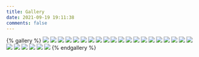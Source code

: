 ```yaml
---
title: Gallery
date: 2021-09-19 19:11:38
comments: false
---
```


{% gallery %}
![](https://fabian.oss-cn-hangzhou.aliyuncs.com/img/retouch_2021072018471945.jpg)
![](https://fabian.oss-cn-hangzhou.aliyuncs.com/img/retouch_2021091817322319_edit_86750634996137.jpg)
![](https://fabian.oss-cn-hangzhou.aliyuncs.com/img/retouch_2021090518385032_edit_69917251035684.jpg)
![](https://fabian.oss-cn-hangzhou.aliyuncs.com/img/retouch_2021052219461816.jpg)
![](https://fabian.oss-cn-hangzhou.aliyuncs.com/img/wx_camera_1628936550102.jpg)
![](https://fabian.oss-cn-hangzhou.aliyuncs.com/img/retouch_2021090518382042_edit_69892877578396.jpg)
![](https://fabian.oss-cn-hangzhou.aliyuncs.com/img/mmexport1624875530890.jpg)
![](https://fabian.oss-cn-hangzhou.aliyuncs.com/img/retouch_2021082418491886_edit_196812609553300.jpg)
![](https://fabian.oss-cn-hangzhou.aliyuncs.com/img/retouch_20210321183552.jpg)
![](https://fabian.oss-cn-hangzhou.aliyuncs.com/img/IMG_20210215_144246.jpg)
![](https://fabian.oss-cn-hangzhou.aliyuncs.com/img/mmexport1631786295999.jpg)
![](https://fabian.oss-cn-hangzhou.aliyuncs.com/img/IMG_20210816_184923.jpg)
![](https://fabian.oss-cn-hangzhou.aliyuncs.com/img/mmexport1621514696132.jpg)
![](https://fabian.oss-cn-hangzhou.aliyuncs.com/img/retouch_2021091809114632_edit_67379689873572.jpg)
![](https://fabian.oss-cn-hangzhou.aliyuncs.com/img/retouch_2021082018392857.jpg)
![](https://fabian.oss-cn-hangzhou.aliyuncs.com/img/mmexport1630917534919.jpg)
![](https://fabian.oss-cn-hangzhou.aliyuncs.com/img/retouch_2021051922371432.jpg)
![](https://fabian.oss-cn-hangzhou.aliyuncs.com/img/retouch_20210321183552.jpg)
![](https://fabian.oss-cn-hangzhou.aliyuncs.com/img/IMG_20210621_192156.jpg)
![](https://fabian.oss-cn-hangzhou.aliyuncs.com/img/mmexport1620289452920.jpg)
![](https://fabian.oss-cn-hangzhou.aliyuncs.com/img/IMG_20210215_144246.jpg)
![](https://fabian.oss-cn-hangzhou.aliyuncs.com/img/IMG_20210816_185310.jpg)
![](https://fabian.oss-cn-hangzhou.aliyuncs.com/img/IMG_20201118_103230.jpg)
![](https://fabian.oss-cn-hangzhou.aliyuncs.com/img/IMG_20210620_122359_edit_100555252303926.jpg)
![](https://fabian.oss-cn-hangzhou.aliyuncs.com/img/IMG_20210111_192257.jpg)
![](https://fabian.oss-cn-hangzhou.aliyuncs.com/img/IMG_20210914_181506.jpg)
{% endgallery %}